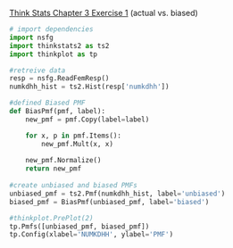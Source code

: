 [Think Stats Chapter 3 Exercise 1](http://greenteapress.com/thinkstats2/html/thinkstats2004.html#toc31) (actual vs. biased)

```python
# import dependencies
import nsfg
import thinkstats2 as ts2
import thinkplot as tp

#retreive data
resp = nsfg.ReadFemResp()
numkdhh_hist = ts2.Hist(resp['numkdhh'])

#defined Biased PMF
def BiasPmf(pmf, label):
    new_pmf = pmf.Copy(label=label)

    for x, p in pmf.Items():
        new_pmf.Mult(x, x)
        
    new_pmf.Normalize()
    return new_pmf
   
#create unbiased and biased PMFs
unbiased_pmf = ts2.Pmf(numkdhh_hist, label='unbiased')
biased_pmf = BiasPmf(unbiased_pmf, label='biased')

#thinkplot.PrePlot(2)
tp.Pmfs([unbiased_pmf, biased_pmf])
tp.Config(xlabel='NUMKDHH', ylabel='PMF')
